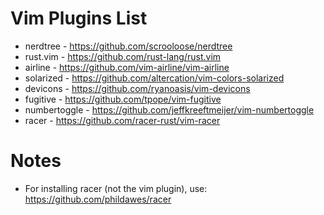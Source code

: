 # Vim Plugins List

* nerdtree      -  https://github.com/scrooloose/nerdtree
* rust.vim      -  https://github.com/rust-lang/rust.vim
* airline       -  https://github.com/vim-airline/vim-airline
* solarized     -  https://github.com/altercation/vim-colors-solarized
* devicons      -  https://github.com/ryanoasis/vim-devicons
* fugitive      -  https://github.com/tpope/vim-fugitive
* numbertoggle  -  https://github.com/jeffkreeftmeijer/vim-numbertoggle
* racer         -  https://github.com/racer-rust/vim-racer

# Notes

* For installing racer (not the vim plugin), use: https://github.com/phildawes/racer
